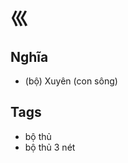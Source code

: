 # 巛

## Nghĩa
* (bộ) Xuyên (con sông)

## Tags
* bộ thủ
* bộ thủ 3 nét

<script>window.HANZI_FIELD='巛';</script>
